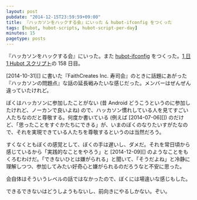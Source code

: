 ```yaml
---
layout: post
pubdate: "2014-12-15T23:59:59+09:00"
title: 『ハッカソンをハックする会』にいった & hubot-ifconfig をつくった
tags: [hubot, hubot-scripts, hubot-script-per-day]
minutes: 15
pagetype: posts
---
```

『ハッカソンをハックする会』にいった。また [hubot-ifconfig][gh:bouzuya/hubot-ifconfig] をつくった。[1 日 1 Hubot スクリプト][hubot-script-per-day]の 158 日目。

[2014-10-31][] に書いた『FaithCreates Inc. 寿司会』のときに話題にあがった『ハッカソンの問題点』な話の延長戦みたいな感じだった。メンバーはぜんぜん違っていたけれど。

ぼくはハッカソンに参加したことがない (昔 Android どうこうというのに参加したけれど、ノーカンで良いよね) ので、ハッカソン慣れしている人を見てすごい人たちなのだと尊敬する。何度か書いている (例えば [2014-07-06][]) のだけど、「思ったことをすぐかたちにできる」が、いまのぼくのなりたいすがたなので、それを実現できている人たちを尊敬するというのは当然だろう。

すくなくともぼくの感覚として、ぼくの手は遅いし、ダメだ。それを常日頃から感じているから「実践的なことをやろう」と [2014-12-09][] のようなことをもくろむわけだ。「できないひとは嫌がられる」と聞いて、「そうだよね」と冷静に理解しつつ、参加してみたい好奇心と嫌がられるのだろうなと不安に思った。

会自体はそういうレベルの話ではなかったので、ぼくには場違いな感じもした。

できるできないはどうしようもないし、前向きにやるしかない。ぞい。

[hubot-script-per-day]: http://blog.bouzuya.net/posts?tags=hubot-script-per-day
[gh:bouzuya/hubot-ifconfig]: https://github.com/bouzuya/hubot-ifconfig
